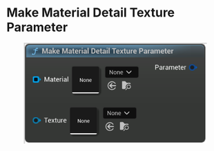 # Make Material Detail Texture Parameter

<figure><img src="Make_Material_Detail_Texture_Parameter.png"></figure>
